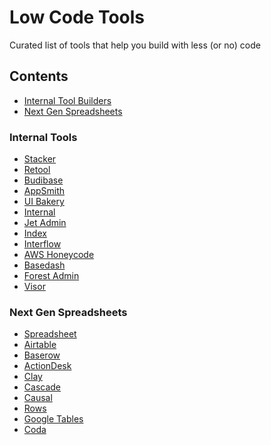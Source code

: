 # Low Code Tools
Curated list of tools that help you build with less (or no) code

## Contents
* [Internal Tool Builders](#internal-tools)
* [Next Gen Spreadsheets](#database-spreadsheets)

<a name="internal-tools"/>

### Internal Tools
* [Stacker](https://stacker.app)
* [Retool](https://retool.com)
* [Budibase](https://budibase.com)
* [AppSmith](https://appsmith.com)
* [UI Bakery](https://uibakery.io)
* [Internal](https://internal.io)
* [Jet Admin](https://jetadmin.io)
* [Index](https://tryindex.com/)
* [Interflow](https://interflow.dev)
* [AWS Honeycode](https://www.honeycode.aws/)
* [Basedash](https://basedash.com)
* [Forest Admin](https://forestadmin.com)
* [Visor](https://visor.us)

<a name="database-spreadsheets"/>

### Next Gen Spreadsheets
* [Spreadsheet](https://spreadsheet.com)
* [Airtable](https://airtable.com)
* [Baserow](https://baserow.io)
* [ActionDesk](https://actiondesk.io)
* [Clay](https://clay.run)
* [Cascade](https://cascade.io)
* [Causal](https://causal.app)
* [Rows](https://rows.com/)
* [Google Tables](https://tables.area120.google.com/u/0/about#/)
* [Coda](https://coda.io)

